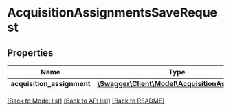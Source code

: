 # AcquisitionAssignmentsSaveRequest

## Properties
Name | Type | Description | Notes
------------ | ------------- | ------------- | -------------
**acquisition_assignment** | [**\Swagger\Client\Model\AcquisitionAssignment**](AcquisitionAssignment.md) |  | 

[[Back to Model list]](../README.md#documentation-for-models) [[Back to API list]](../README.md#documentation-for-api-endpoints) [[Back to README]](../README.md)


